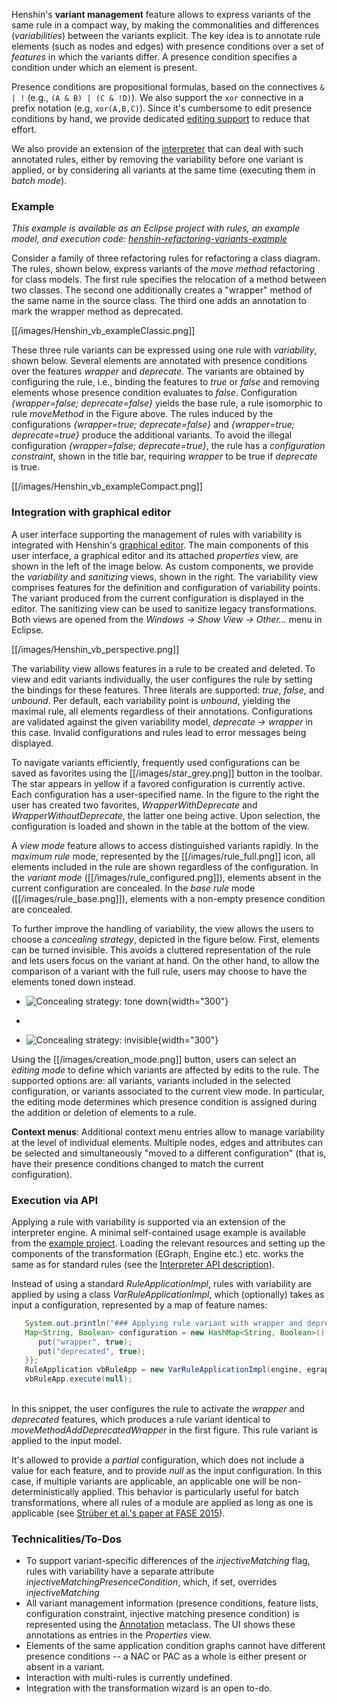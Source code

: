Henshin\'s **variant management** feature allows to express variants of
the same rule in a compact way, by making the commonalities and
differences (*variabilities*) between the variants explicit. The key
idea is to annotate rule elements (such as nodes and edges) with
presence conditions over a set of *features* in which the variants
differ. A presence condition specifies a condition under which an
element is present.

Presence conditions are propositional formulas, based on the connectives
`& | !` (e.g., `(A & B) | (C & !D)`). We also support the `xor`
connective in a prefix notation (e.g, `xor(A,B,C)`). Since it\'s
cumbersome to edit presence conditions by hand, we provide dedicated
[editing support](#editorsupport "wikilink") to reduce that effort.

We also provide an extension of the
[interpreter](Interpreter "wikilink") that can deal with such
annotated rules, either by removing the variability before one variant
is applied, or by considering all variants at the same time (executing
them in *batch mode*).

### Example

*This example is available as an Eclipse project with rules, an example
model, and execution code:
[henshin-refactoring-variants-example](https://wiki.eclipse.org/images/4/49/Henshin-refactoring-variants-example.zip)*

Consider a family of three refactoring rules for refactoring a class
diagram. The rules, shown below, express variants of the *move method*
refactoring for class models. The first rule specifies the relocation of
a method between two classes. The second one additionally creates a
\"wrapper\" method of the same name in the source class. The third one
adds an annotation to mark the wrapper method as deprecated.

[[/images/Henshin_vb_exampleClassic.png]]

These three rule variants can be expressed using one rule with
*variability*, shown below. Several elements are annotated with presence
conditions over the features *wrapper* and *deprecate*. The variants are
obtained by configuring the rule, i.e., binding the features to *true*
or *false* and removing elements whose presence condition evaluates to
*false*. Configuration *{wrapper=false; deprecate=false}* yields the
base rule, a rule isomorphic to rule *moveMethod* in the Figure above.
The rules induced by the configurations *{wrapper=true;
deprecate=false}* and *{wrapper=true; deprecate=true}* produce the
additional variants. To avoid the illegal configuration *{wrapper=false;
deprecate=true}*, the rule has a *configuration constraint*, shown in
the title bar, requiring *wrapper* to be true if *deprecate* is true.

[[/images/Henshin_vb_exampleCompact.png]]

<div id="editorsupport">
</div>

### Integration with graphical editor

A user interface supporting the management of rules with variability is
integrated with Henshin\'s [graphical
editor](GraphicalEditor "wikilink"). The main components of
this user interface, a graphical editor and its attached *properties*
view, are shown in the left of the image below. As custom components, we
provide the *variability* and *sanitizing* views, shown in the right.
The variability view comprises features for the definition and
configuration of variability points. The variant produced from the
current configuration is displayed in the editor. The sanitizing view
can be used to sanitize legacy transformations. Both views are opened
from the *Windows -\> Show View -\> Other\...* menu in Eclipse.



[[/images/Henshin_vb_perspective.png]]


The variability view allows features in a rule to be created and
deleted. To view and edit variants individually, the user configures the
rule by setting the bindings for these features. Three literals are
supported: *true*, *false*, and *unbound*. Per default, each variability
point is *unbound*, yielding the maximal rule, all elements regardless
of their annotations. Configurations are validated against the given
variability model, *deprecate -\> wrapper* in this case. Invalid
configurations and rules lead to error messages being displayed.

To navigate variants efficiently, frequently used configurations can be
saved as favorites using the 
[[/images/star_grey.png]] button in the toolbar.
The star appears in yellow if a favored configuration is currently
active. Each configuration has a user-specified name. In the figure to
the right the user has created two favorites, *WrapperWithDeprecate* and
*WrapperWithoutDeprecate*, the latter one being active. Upon selection,
the configuration is loaded and shown in the table at the bottom of the
view.

A *view mode* feature allows to access distinguished variants rapidly.
In the *maximum rule* mode, represented by the
[[/images/rule_full.png]] icon, all elements
included in the rule are shown regardless of the configuration. In the
*variant mode*
([[/images/rule_configured.png]]), elements
absent in the current configuration are concealed. In the *base rule*
mode ([[/images/rule_base.png]]), elements with a
non-empty presence condition are concealed.

To further improve the handling of variability, the view allows the
users to choose a *concealing strategy*, depicted in the figure below.
First, elements can be turned invisible. This avoids a cluttered
representation of the rule and lets users focus on the variant at hand.
On the other hand, to allow the comparison of a variant with the full
rule, users may choose to have the elements toned down instead.

<div>

-   ![\
    **Concealing strategy: tone
    down**](Vbrule_fade.png " Concealing strategy: tone down"){width="300"}

-    

-   ![\
    **Concealing strategy:
    invisible**](Vbrule_invisible.png " Concealing strategy: invisible"){width="300"}

</div>

Using the [[/images/creation_mode.png]] button,
users can select an *editing mode* to define which variants are affected
by edits to the rule. The supported options are: all variants, variants
included in the selected configuration, or variants associated to the
current view mode. In particular, the editing mode determines which
presence condition is assigned during the addition or deletion of
elements to a rule.

**Context menus**: Additional context menu entries allow to manage
variability at the level of individual elements. Multiple nodes, edges
and attributes can be selected and simultaneously \"moved to a different
configuration\" (that is, have their presence conditions changed to
match the current configuration).

### Execution via API

Applying a rule with variability is supported via an extension of the
interpreter engine. A minimal self-contained usage example is available
from the [example
project](https://wiki.eclipse.org/images/4/49/Henshin-refactoring-variants-example.zip).
Loading the relevant resources and setting up the components of the
transformation (EGraph, Engine etc.) etc. works the same as for standard
rules (see the [Interpreter API
description](Interpreter#Interpreter_API "wikilink")).

Instead of using a standard *RuleApplicationImpl*, rules with
variability are applied by using a class *VarRuleApplicationImpl*, which
(optionally) takes as input a configuration, represented by a map of
feature names:

``` java
   System.out.println("### Applying rule variant with wrapper and deprecated ###");
   Map<String, Boolean> configuration = new HashMap<String, Boolean>() {{
      put("wrapper", true);
      put("deprecated", true);
   }};
   RuleApplication vbRuleApp = new VarRuleApplicationImpl(engine, egraph, rule, configuration, null);
   vbRuleApp.execute(null);
```

\
In this snippet, the user configures the rule to activate the *wrapper*
and *deprecated* features, which produces a rule variant identical to
*moveMethodAddDeprecatedWrapper* in the first figure. This rule variant
is applied to the input model.

It\'s allowed to provide a *partial* configuration, which does not
include a value for each feature, and to provide *null* as the input
configuration. In this case, if multiple variants are applicable, an
applicable one will be non-deterministically applied. This behavior is
particularly useful for batch transformations, where all rules of a
module are applied as long as one is applicable (see [Strüber et al.\'s
paper at FASE 2015](https://doi.org/10.1007/978-3-662-46675-9_19)).

### Technicalities/To-Dos

-   To support variant-specific differences of the *injectiveMatching*
    flag, rules with variability have a separate attribute
    *injectiveMatchingPresenceCondition*, which, if set, overrides
    *injectiveMatching*
-   All variant management information (presence conditions, feature
    lists, configuration constraint, injective matching presence
    condition) is represented using the
    [Annotation](Transformation_Meta-Model "wikilink")
    metaclass. The UI shows these annotations as entries in the
    *Properties* view.
-   Elements of the same application condition graphs cannot have
    different presence conditions \-- a NAC or PAC as a whole is either
    present or absent in a variant.
-   Interaction with multi-rules is currently undefined.
-   Integration with the transformation wizard is an open to-do.


